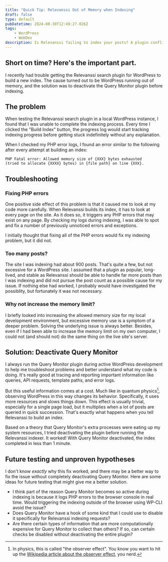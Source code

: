 ```yaml
---
title: "Quick Tip: Relevanssi Out of Memory when Indexing"
draft: false
type: default
pubDatetime: 2024-08-30T12:49:27.026Z
tags:
    - WordPress
    - WebDev
description: Is Relevanssi failing to index your posts? A plugin conflict may be to blame.
---
```


## Short on time? Here's the important part.

I recently had trouble getting the Relevanssi search plugin for WordPress to build a new index. The cause turned out to be WordPress running out of memory, and the solution was to deactivate the Query Monitor plugin before indexing.

## The problem

When testing the Relevanssi search plugin in a local WordPress instance, I found that I was unable to complete the indexing process. Every time I clicked the "Build Index" button, the progress log would start tracking indexing progress before getting stuck indefinitely without any explanation.

When I checked my PHP error logs, I found an error similar to the following after every attempt at building an index:

```
PHP Fatal error: Allowed memory size of {XXX} bytes exhausted
(tried to allocate {XXXX} bytes) in {file path} on line {XXX}.
```

## Troubleshooting

### Fixing PHP errors

One positive side effect of this problem is that it caused me to look at my code more carefully. When Relevanssi builds its index, it has to look at every page on the site. As it does so, it triggers any PHP errors that may exist on any page. By checking my logs during indexing, I was able to spot and fix a number of previously unnoticed errors and exceptions.

I initially thought that fixing all of the PHP errors would fix my indexing problem, but it did not.

### Too many posts?

The site I was indexing had about 900 posts. That's quite a few, but not excessive for a WordPress site. I assumed that a plugin as popular, long-lived, and stable as Relevanssi should be able to handle far more posts than I was indexing and did not pursue the post count as a possible cause for my issue. If nothing else had worked, I probably would have investigated the possiblity, but fortunately it was not necessary.

### Why not increase the memory limit?

I briefly looked into increasing the allowed memory size for my local development environment, but excessive memory use is a symptom of a deeper problem. Solving the underlying issue is always better. Besides, even if I had been able to increase the memory limit on my own computer, I could not (and should not) do the same thing on the live site's server.

## Solution: Deactivate Query Monitor

I always run the Query Monitor plugin during active WordPress development to help me troubleshoot problems and better understand what my code is doing. It's really good at tracing and reporting important information like queries, API requests, template paths, and error logs.

But this useful information comes at a cost. Much like in quantum physics[^observer-effect], observing WordPress in this way changes its behavior. Specifically, it uses more resources and slows things down. This effect is usually trivial, especially for a single page load, but it multiplies when a lot of posts are queried in quick succession. That's exactly what happens when you tell Relevanssi to build an index.

Based on a theory that Query Monitor's extra processes were eating up my system resources, I tried deactivating the plugin before running the Relevanssi indexer. It worked! With Query Monitor deactivated, the index completed in less than 1 minute.

## Future testing and unproven hypotheses

I don't know _exactly_ why this fix worked, and there may be a better way to fix the issue without completely deactivating Query Monitor. Here are some ideas for future testing that might give me a better solution.

- I think part of the reason Query Monitor becomes so active during indexing is because it logs PHP errors to the browser console in real time. Would triggering the indexing outside of the browser using WP-CLI avoid the issue?
- Does Query Monitor have a hook of some kind that I could use to disable it specifically for Relevanssi indexing requests?
- Are there certain types of information that are more computationally expensive for Query Monitor to collect than others? If so, can certain checks be disabled without deactivating the entire plugin?

[^observer-effect]: In physics, this is called "the observer effect". You know you want to hit up the [Wikipedia article about the observer effect](https://en.wikipedia.org/wiki/Observer_effect_(physics)), you nerd.